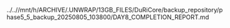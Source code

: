 ../..//mnt/h/ARCHIVE/.UNWRAP/13GB_FILES/DuRiCore/backup_repository/phase5_5_backup_20250805_103800/DAY8_COMPLETION_REPORT.md